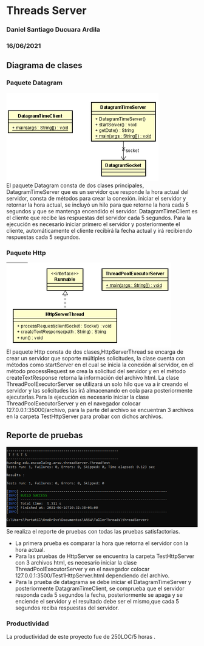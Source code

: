 # Threads Server
### Daniel Santiago Ducuara Ardila
### 16/06/2021

## Diagrama de clases

### Paquete Datagram
![Design Datagram](Design/packageDatagram.PNG "Datagram")<br>
El paquete Datagram consta de dos clases principales, DatagramTimeServer que es un servidor que responde la hora actual del servidor, consta de métodos para crear
la conexión. iniciar el servidor y retornar la hora actual, se incluyó un hilo para que retorne la hora cada 5 segundos y que se mantenga encendido el servidor. 
DatagramTimeClient es el cliente que recibe las respuestas del servidor cada 5 segundos. Para la ejecución es necesario iniciar primero el servidor y posteriormente
el cliente, automáticamente el cliente recibirá la fecha actual y irá recibiendo respuestas cada 5 segundos. 

### Paquete Http
![Design Http](Design/packageHttp.PNG "Http")<br>
El paquete Http consta de dos clases,HttpServerThread se encarga de crear un servidor que soporte múltiples solicitudes, la clase cuenta con métodos como startServer 
en el cual se inicia la conexión al servidor, en el método processRequest se crea la solicitud del servidor y en el método createTextResponse retorna la información 
del archivo html. La clase ThreadPoolExecutorServer se utilizará un solo hilo que va a ir creando el servidor y las solicitudes las irá almacenando en cola para 
posteriormente ejecutarlas.Para la ejecución es necesario iniciar la clase ThreadPoolExecutorServer y en el navegador colocar 127.0.0.1:35000/archivo, para la parte 
del archivo se encuentran 3 archivos en la carpeta TestHttpServer para probar con dichos archivos.

## Reporte de pruebas
![Tests Test Report](Design/test.PNG "Test Report")<br>
Se realiza el reporte de pruebas con todas las pruebas satisfactorias.
- La primera prueba es comparar la hora que retorna el servidor con la hora actual.
- Para las pruebas de HttpServer se encuentra la carpeta TestHttpServer con 3 archivos html, es necesario iniciar la clase ThreadPoolExecutorServer y 
  en el navegador colocar 127.0.0.1:3500/Test1HttpServer.html dependiendo del archivo.
- Para la prueba de datagrama se debe iniciar el DatagramTimeServer y posteriormente DatagramTimeClient, se comprueba que el servidor responda cada 5 segundos la fecha,
  posteriormente se apaga y se enciende el servidor y el resultado debe ser el mismo,que cada 5 segundos reciba respuestas del servidor.

### Productividad
La productividad de este proyecto fue de 250LOC/5 horas .
